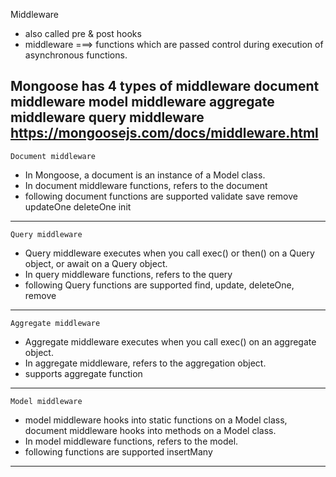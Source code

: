 Middleware
- also called pre & post hooks
- middleware ===> functions which are passed control during execution of asynchronous functions.


Mongoose has 4 types of middleware
    document middleware
    model middleware
    aggregate middleware
    query middleware
https://mongoosejs.com/docs/middleware.html
------------------------------------------------------------------------------------------

`Document middleware`
- In Mongoose, a document is an instance of a Model class. 
- In document middleware functions, <this> refers to the document
- following document functions are supported
    validate
    save
    remove
    updateOne
    deleteOne
    init
------------------------------------------------------------------------------------------

`Query middleware`
- Query middleware executes when you call exec() or then() on a Query object, or await on a Query object. 
- In query middleware functions, <this> refers to the query
- following Query functions are supported
    find, update, deleteOne, remove

------------------------------------------------------------------------------------------

`Aggregate middleware`
- Aggregate middleware executes when you call exec() on an aggregate object. 
- In aggregate middleware, <this> refers to the aggregation object.
- supports aggregate function
------------------------------------------------------------------------------------------

`Model middleware`
- model middleware hooks into static functions on a Model class, 
    document middleware hooks into methods on a Model class. 
- In model middleware functions, <this> refers to the model.
- following functions are supported
    insertMany
------------------------------------------------------------------------------------------